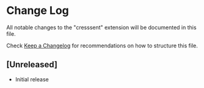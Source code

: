 # Change Log

All notable changes to the "cresssent" extension will be documented in this file.

Check [Keep a Changelog](http://keepachangelog.com/) for recommendations on how to structure this file.

## [Unreleased]

- Initial release